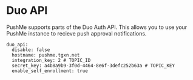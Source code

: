# Duo API

PushMe supports parts of the Duo Auth API. This allows you to use your PushMe instance to recieve push approval notifications.

```
duo_api:
  disable: false
  hostname: pushme.tgxn.net
  integration_key: 2 # TOPIC_ID
  secret_key: a4b8a9b9-3f0d-4464-8e6f-3defc252b63a # TOPIC_KEY
  enable_self_enrollment: true
```
